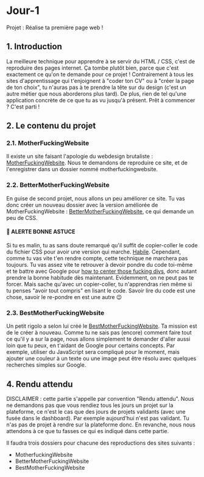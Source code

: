 # Jour-1
Projet : Réalise ta première page web !

## 1\. Introduction

La meilleure technique pour apprendre à se servir du HTML / CSS, c'est de reproduire des pages internet. Ça tombe plutôt bien, parce que c'est exactement ce qu'on te demande pour ce projet ! Contrairement à tous les sites d'apprentissage qui t'enjoignent à "coder ton CV" ou à "créer la page de ton choix", tu n'auras pas à te prendre la tête sur du design (c'est un autre métier que nous aborderons plus tard). De plus, rien de tel qu'une application concrète de ce que tu as vu jusqu'à présent. Prêt à commencer ? C'est parti !

## 2\. Le contenu du projet

### 2.1\. MotherFuckingWebsite

Il existe un site faisant l'apologie du webdesign brutaliste : [MotherFuckingWebsite](http://motherfuckingwebsite.com/). Nous te demandons de reproduire ce site, et de l'enregistrer dans un dossier nommé motherfuckingwebsite.

### 2.2\. BetterMotherFuckingWebsite

En guise de second projet, nous allons un peu améliorer ce site. Tu vas donc créer un nouveau dossier avec la version améliorée de MotherFuckingWebsite : [BetterMotherFuckingWebsite](http://bettermotherfuckingwebsite.com/), ce qui demande un peu de CSS.

#### 🚀 ALERTE BONNE ASTUCE

Si tu es malin, tu as sans doute remarqué qu'il suffit de copier-coller le code du fichier CSS pour avoir une version qui marche. [Habile](https://www.youtube.com/watch?v=18SNR9c09is). Cependant, comme tu vas vite t'en rendre compte, cette technique ne marchera pas toujours. Tu vas assez vite te retrouver à devoir pondre du code toi-même et te battre avec Google pour [how to center those fucking divs](https://www.google.fr/search?q=how+to+center+those+fucking+divs&oq=how+to+center+those+fucking+divs&aqs=chrome..69i57.7150j0j9&sourceid=chrome&ie=UTF-8), donc autant prendre la bonne habitude dès maintenant. Evidemment, on ne peut pas te forcer. Mais sache qu'avec un copier-coller, tu n'apprendras rien même si tu penses "avoir tout compris" en lisant le code. Savoir lire du code est une chose, savoir le re-pondre en est une autre 😉

### 2.3\. BestMotherFuckingWebsite

Un petit rigolo a selon lui créé le [BestMotherFuckingWebsite](https://thebestmotherfucking.website/). Ta mission est de le créer à nouveau. Comme tu ne sais pas (encore) comment faire tout ce qu'il y a sur la page, nous allons simplement te demander d'aller aussi loin que tu peux, en t'aidant de Google pour certains concepts. Par exemple, utiliser du JavaScript sera compliqué pour le moment, mais ajouter une couleur à un texte ou une image peut être résolu avec quelques recherches simples sur Google.

## 4\. Rendu attendu

DISCLAIMER : cette partie s'appelle par convention "Rendu attendu". Nous ne demandons pas que vous rendiez tous les jours un projet sur la plateforme, ce n'est le cas que des jours de projets validants (avec une fusée dans le dashboard). Par exemple aujourd'hui n'est pas validant. Tu n'as pas de projet à rendre sur la plateforme donc. En revanche, nous nous attendons à ce que tu fasses ce qui es indiqué dans cette partie.

Il faudra trois dossiers pour chacune des reproductions des sites suivants :

*   MotherfuckingWebsite
*   BetterMotherFuckingWebsite
*   BestMotherFuckingWebsite

